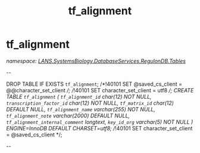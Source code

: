 ﻿---
title: tf_alignment
---

# tf_alignment
_namespace: [LANS.SystemsBiology.DatabaseServices.RegulonDB.Tables](N-LANS.SystemsBiology.DatabaseServices.RegulonDB.Tables.html)_

--
 
 DROP TABLE IF EXISTS `tf_alignment`;
 /*!40101 SET @saved_cs_client = @@character_set_client */;
 /*!40101 SET character_set_client = utf8 */;
 CREATE TABLE `tf_alignment` (
 `tf_alignment_id` char(12) NOT NULL,
 `transcription_factor_id` char(12) NOT NULL,
 `tf_matrix_id` char(12) DEFAULT NULL,
 `tf_alignment_name` varchar(255) NOT NULL,
 `tf_alignment_note` varchar(2000) DEFAULT NULL,
 `tf_alignment_internal_comment` longtext,
 `key_id_org` varchar(5) NOT NULL
 ) ENGINE=InnoDB DEFAULT CHARSET=utf8;
 /*!40101 SET character_set_client = @saved_cs_client */;
 
 --




